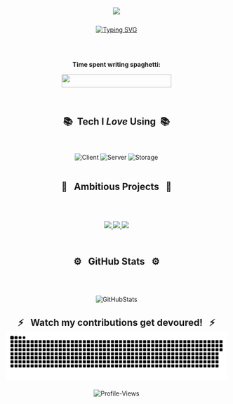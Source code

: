 <h1 align="center"><img src="https://media.giphy.com/media/TEnXkcsHrP4YedChhA/giphy.gif" width="65"></h1>
<p align="center">
<a href="https://git.io/typing-svg"><img src="https://readme-typing-svg.herokuapp.com?font=Segoe+UI&weight=200&duration=2500&pause=1000&background=FFFFFF00&center=true&vCenter=true&multiline=true&repeat=true&width=973&height=183&lines=%F0%9F%98%B8+Hi+there!+If+you're+new+here%2C+bienvenue!+%F0%9F%98%B8;I+put+tech+related+projects+on+here+for+secure+storage+and+easy+deployment.;%F0%9F%A7%91%F0%9F%8F%BF%E2%80%8D%F0%9F%8E%93%F0%9F%A6%AB+I'm+a+Computer+Science+Major+at+Oregon+State+University.+%F0%9F%A7%91%F0%9F%8F%BF%E2%80%8D%F0%9F%8E%93%F0%9F%A6%AB;My+interests+include%3A+coding+fun+apps%2C+mastering++clarinet%2C+and+reptiles.;%F0%9F%8E%9F%EF%B8%8F+Many+of+my+projects+are+open-source%2C+so+feel+free+to+submit+a+PR%2FIssue!+%F0%9F%8E%9F%EF%B8%8F;%E2%9C%A7%EF%BD%A5%EF%BE%9F%3A+*%E2%9C%A7%EF%BD%A5%EF%BE%9F%3A*%E2%9C%A7%EF%BD%A5%EF%BE%9F%3A+*%E2%9C%A7%EF%BD%A5%EF%BE%9F%3A*%E2%9C%A7%EF%BD%A5%EF%BE%9F%3A+*%E2%9C%A7%EF%BD%A5%EF%BE%9F%3A*++Cheers%2C++%E2%9C%A7%EF%BD%A5%EF%BE%9F%3A+*%E2%9C%A7%EF%BD%A5%EF%BE%9F%3A*%E2%9C%A7%EF%BD%A5%EF%BE%9F%3A+*%E2%9C%A7%EF%BD%A5%EF%BE%9F%3A*%E2%9C%A7%EF%BD%A5%EF%BE%9F%3A+*%E2%9C%A7%EF%BD%A5%EF%BE%9F%3A*;-+Nyumat+(%E0%B2%A0%E2%80%BF%3C)" alt="Typing SVG" /></a>
</p>

<!--
**nyumat/nyumat** is a ✨ _special_ ✨ repository because its `README.md` (this file) appears on your GitHub profile.

Here are some ideas to get you started:

- 🔭 I’m currently working on ...
- 🌱 I’m currently learning ...
- 👯 I’m looking to collaborate on ...
- 🤔 I’m looking for help with ...
- 💬 Ask me about ...
- 📫 How to reach me: ...
- 😄 Pronouns: ...
- ⚡ Fun fact: ...
-->

<br>
<br>

<p align="center">
  <b>Time spent writing spaghetti: </b>
  </p>
<p align="center">
<a href="https://wakatime.com/@939cb8ba-6e9f-4bec-988e-0c7c39845513"><img src="https://wakatime.com/badge/user/939cb8ba-6e9f-4bec-988e-0c7c39845513.svg"width="250" height="30"/></a>
</p>

<!---
<br>
<h2 align="center">💻 &nbsp; Languages &nbsp; 💻</h2>
<br>
<br>

<p align="center">
  <img height="120em" src="https://github-readme-stats-git-masterrstaa-rickstaa.vercel.app/api/top-langs/?username=nyumat&layout=compact&hide_border=false&langs_count=4&bg_color=0E1117&theme=github_dark&custom_title=Languages%20I%20Use%20Frequently&exclude_repo=CS340,Nyumats-Website,Pathfinding-Algorithm-Tool,anuraghazra.github.io"/>
</p>
--->

<br>
<h2 align="center">📚 &nbsp;Tech I <i>Love</i> Using</i> &nbsp;📚 </h2>
<br>
<br>

<div align="center">
  <img alt="Client" height="120em" src="https://github-readme-tech-stack.vercel.app/api/cards?title=Client&align=center&borderRadius=5.5&fontSize=22&lineHeight=10&lineCount=2&theme=github_dark&gap=11&line1=react,react,61DAFB;tailwindcss,tailwind,06B6D4;next.js,next.js,ffffff;swift,swift,F05138;&line2=css3,css,1572B6;jquery,jquery,0769AD;redux,redux,764ABC;figma,figma,3A76F0;"/>
  <img height="120em" alt="Server" src="https://github-readme-tech-stack.vercel.app/api/cards?title=Server&align=center&borderRadius=5.5&fontSize=22&lineHeight=10&lineCount=2&theme=github_dark&gap=9&line1=express,express,ffffff;FastAPI,FastAPI,009688;Firebase,Firebase,FFCA28;graphql,graphql,E10098;&line2=amazonaws,aws,FF9900;flask,flask,ffffff;postman,postman,FF6C37;trpc,trpc,2596BE;"/>
  <img alt="Storage" height="120em" src="https://github-readme-tech-stack.vercel.app/api/cards?title=Storage&align=center&borderRadius=5.5&fontSize=22&lineHeight=10&lineCount=2&theme=github_dark&gap=9&line1=PostgreSQL,PostgreSQL,4169E1;mongodb,MongoDB,47A248;mariadb,mariadb,ffffff;mysql,mysql,eba000;&line2=Supabase,supabase,3ECF8E;redis,redis,DC382D;amazondynamodb,dynamodb,4053D6;SQLite,SQLite,ffffff;"/>
</div>

<br>
<h2 align="center">💫 &nbsp; Ambitious Projects &nbsp; 💫 </h2>
<br>
<br>

<p align="center">
  <a href="https://github.com/Nyumat/The-TikTok-Bot">
    <img height="120em" src="https://github-readme-stats-git-masterrstaa-rickstaa.vercel.app/api/pin/?username=nyumat&repo=The-TikTok-Bot&show_owner=true&theme=github_dark"/>
  </a>
  <a href="https://github.com/Nyumat/TheAIDoctor">
    <img height="120em" src="https://github-readme-stats-git-masterrstaa-rickstaa.vercel.app/api/pin/?username=nyumat&repo=TheAIDoctor&show_owner=true&theme=github_dark"/>
  </a>
  <a href="https://github.com/Nyumat/Progress">
      <img height="120em" src="https://github-readme-stats-git-masterrstaa-rickstaa.vercel.app/api/pin/?username=Nyumat&repo=Progress&show_owner=true&theme=github_dark"/>
  </a>
  </p>

<br>
<h2 align="center">⚙️ &nbsp; GitHub Stats &nbsp; ⚙️</h2>
<br>
<br>

<p align="center">
    <img alt="GitHubStats" src="https://github-readme-stats-git-masterrstaa-rickstaa.vercel.app/api?username=nyumat&count_private=true&theme=github_dark&hide_title=true&hide_rank=true&show_icons=true&card_width=290&include_all_commits=false&hide=contribs" />
</p>

<h2 align="center"><b>⚡ &nbsp; Watch my contributions get devoured! &nbsp; ⚡  </b>
  <a href="https://github.com/marketplace/actions/generate-snake-game-from-github-contribution-grid"><img alt="SnakeSVG" src="https://github.com/Nyumat/Nyumat/blob/master/assets/github-contribution-grid-snake.svg"/></a>
</h2>
   

<div align="center">
<img src="https://komarev.com/ghpvc/?username=nyumat&label=Peeks&color=000000&style=for-the-badge" alt="Profile-Views">
</div>
 
 
  <!--    <a href="https://github.com/nyumat"><img alt="Tom's Activity Graph" src="https://activity-graph.herokuapp.com/graph?username=nyumat&custom_title=Nyumat's%20Contribution%20Graph&theme=react-dark" /></a> -->
